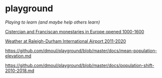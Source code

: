 # playground
*Playing to learn (and maybe help others learn)*

[Cistercian and Franciscan monestaries in Europe opened 1000-1600](https://github.com/dmoul/playground/blob/master/docs/monasteries.md)

[Weather at Raleigh-Durham International Airport 2011-2020](https://github.com/dmoul/playground/blob/master/docs/rdu-weather.md)

https://github.com/dmoul/playground/blob/master/docs/mean-population-elevation.md

https://github.com/dmoul/playground/blob/master/docs/population-shift-2010-2018.md
